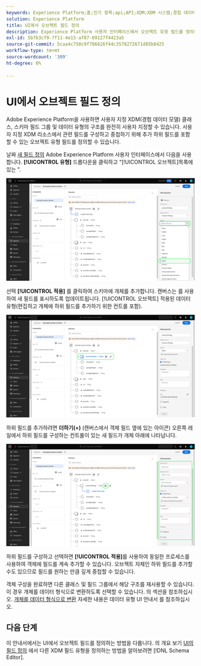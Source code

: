 ```yaml
---
keywords: Experience Platform;홈;인기 항목;api;API;XDM;XDM 시스템;경험 데이터 모델;데이터 모델;ui;작업 영역;개체;필드;
solution: Experience Platform
title: UI에서 오브젝트 필드 정의
description: Experience Platform 사용자 인터페이스에서 오브젝트 유형 필드를 정의하는 방법을 알아봅니다.
exl-id: 5b7b3cf0-7f11-4e15-af87-09127f4423a5
source-git-commit: 5caa4c750c9f786626f44c3578272671d85b8425
workflow-type: tm+mt
source-wordcount: '309'
ht-degree: 0%

---
```


# UI에서 오브젝트 필드 정의

Adobe Experience Platform을 사용하면 사용자 지정 XDM(경험 데이터 모델) 클래스, 스키마 필드 그룹 및 데이터 유형의 구조를 완전히 사용자 지정할 수 있습니다. 사용자 지정 XDM 리소스에서 관련 필드를 구성하고 중첩하기 위해 추가 하위 필드를 포함할 수 있는 오브젝트 유형 필드를 정의할 수 있습니다.

날짜 [새 필드 정의](./overview.md#define) Adobe Experience Platform 사용자 인터페이스에서 다음을 사용합니다. **[!UICONTROL 유형]** 드롭다운을 클릭하고 &quot;[!UICONTROL 오브젝트]목록에 있는 &quot;.

![](../../images/ui/fields/special/object.png)

선택 **[!UICONTROL 적용]** 를 클릭하여 스키마에 개체를 추가합니다. 캔버스는 를 사용하여 새 필드를 표시하도록 업데이트됩니다. [!UICONTROL 오브젝트] 적용된 데이터 유형(편집하고 개체에 하위 필드를 추가하기 위한 컨트롤 포함).

![](../../images/ui/fields/special/object-applied.png)

하위 필드를 추가하려면 **더하기(+)** (캔버스에서 객체 필드 옆에 있는 아이콘) 오른쪽 레일에서 하위 필드를 구성하는 컨트롤이 있는 새 필드가 개체 아래에 나타납니다.

![](../../images/ui/fields/special/object-add-field.png)

하위 필드를 구성하고 선택하면 **[!UICONTROL 적용]**&#x200B;를 사용하여 동일한 프로세스를 사용하여 객체에 필드를 계속 추가할 수 있습니다. 오브젝트 자체인 하위 필드를 추가할 수도 있으므로 필드를 원하는 만큼 깊게 중첩할 수 있습니다.

객체 구성을 완료하면 다른 클래스 및 필드 그룹에서 해당 구조를 재사용할 수 있습니다. 이 경우 개체를 데이터 형식으로 변환하도록 선택할 수 있습니다. 의 섹션을 참조하십시오. [개체를 데이터 형식으로 변환](../resources/data-types.md#convert) 자세한 내용은 데이터 유형 UI 안내서 를 참조하십시오.

## 다음 단계

이 안내서에서는 UI에서 오브젝트 필드를 정의하는 방법을 다룹니다. 의 개요 보기 [UI의 필드 정의](./overview.md#special) 에서 다른 XDM 필드 유형을 정의하는 방법을 알아보려면 [!DNL Schema Editor].
